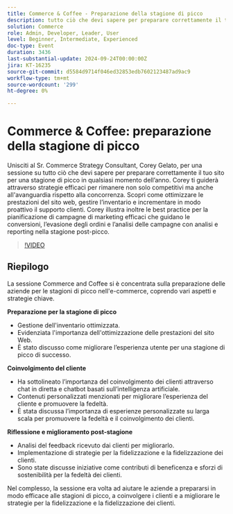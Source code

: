 ```yaml
---
title: Commerce & Coffee - Preparazione della stagione di picco
description: tutto ciò che devi sapere per preparare correttamente il tuo sito per una stagione di picco in qualsiasi momento dell’anno. strategie efficaci per restare non solo competitivi, ma anche all'avanguardia rispetto alla concorrenza. Scopri come ottimizzare le prestazioni del sito web, gestire l’inventario e incrementare in modo proattivo il supporto clienti. Corey illustra inoltre le best practice per la pianificazione di campagne di marketing efficaci che guidano le conversioni, l’evasione degli ordini e l’analisi delle campagne con analisi e reporting nella stagione post-picco.
solution: Commerce
role: Admin, Developer, Leader, User
level: Beginner, Intermediate, Experienced
doc-type: Event
duration: 3436
last-substantial-update: 2024-09-24T00:00:00Z
jira: KT-16235
source-git-commit: d5584d9714f046ed32853edb7602123487ad9ac9
workflow-type: tm+mt
source-wordcount: '299'
ht-degree: 0%

---
```



# Commerce &amp; Coffee: preparazione della stagione di picco

Unisciti al Sr. Commerce Strategy Consultant, Corey Gelato, per una sessione su tutto ciò che devi sapere per preparare correttamente il tuo sito per una stagione di picco in qualsiasi momento dell’anno. Corey ti guiderà attraverso strategie efficaci per rimanere non solo competitivi ma anche all&#39;avanguardia rispetto alla concorrenza. Scopri come ottimizzare le prestazioni del sito web, gestire l’inventario e incrementare in modo proattivo il supporto clienti. Corey illustra inoltre le best practice per la pianificazione di campagne di marketing efficaci che guidano le conversioni, l’evasione degli ordini e l’analisi delle campagne con analisi e reporting nella stagione post-picco.

>[!VIDEO](https://video.tv.adobe.com/v/3434700/?learn=on)

## Riepilogo

La sessione Commerce and Coffee si è concentrata sulla preparazione delle aziende per le stagioni di picco nell&#39;e-commerce, coprendo vari aspetti e strategie chiave.

**Preparazione per la stagione di picco**

* Gestione dell&#39;inventario ottimizzata.
* Evidenziata l&#39;importanza dell&#39;ottimizzazione delle prestazioni del sito Web.
* È stato discusso come migliorare l’esperienza utente per una stagione di picco di successo.

**Coinvolgimento del cliente**

* Ha sottolineato l’importanza del coinvolgimento dei clienti attraverso chat in diretta e chatbot basati sull’intelligenza artificiale.
* Contenuti personalizzati menzionati per migliorare l’esperienza del cliente e promuovere la fedeltà.
* È stata discussa l’importanza di esperienze personalizzate su larga scala per promuovere la fedeltà e il coinvolgimento dei clienti.

**Riflessione e miglioramento post-stagione**

* Analisi del feedback ricevuto dai clienti per migliorarlo.
* Implementazione di strategie per la fidelizzazione e la fidelizzazione dei clienti.
* Sono state discusse iniziative come contributi di beneficenza e sforzi di sostenibilità per la fedeltà dei clienti.

Nel complesso, la sessione era volta ad aiutare le aziende a prepararsi in modo efficace alle stagioni di picco, a coinvolgere i clienti e a migliorare le strategie per la fidelizzazione e la fidelizzazione dei clienti.